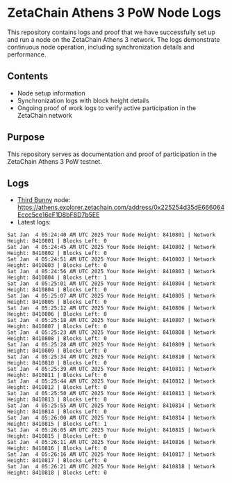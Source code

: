 # ZetaChain Athens 3 PoW Node Logs
This repository contains logs and proof that we have successfully set up and run a node on the ZetaChain Athens 3 network. The logs demonstrate continuous node operation, including synchronization details and performance.

## Contents
- Node setup information
- Synchronization logs with block height details
- Ongoing proof of work logs to verify active participation in the ZetaChain network

## Purpose
This repository serves as documentation and proof of participation in the ZetaChain Athens 3 PoW testnet.

## Logs

- [Third Bunny](https://thirdbunny.xyz/) node: https://athens.explorer.zetachain.com/address/0x225254d35dE666064Eccc5ce16eF1D8bF8D7b5EE
- Latest logs:
```
Sat Jan  4 05:24:40 AM UTC 2025 Your Node Height: 8410801 | Network Height: 8410801 | Blocks Left: 0
Sat Jan  4 05:24:45 AM UTC 2025 Your Node Height: 8410802 | Network Height: 8410802 | Blocks Left: 0
Sat Jan  4 05:24:51 AM UTC 2025 Your Node Height: 8410803 | Network Height: 8410803 | Blocks Left: 0
Sat Jan  4 05:24:56 AM UTC 2025 Your Node Height: 8410803 | Network Height: 8410804 | Blocks Left: 1
Sat Jan  4 05:25:01 AM UTC 2025 Your Node Height: 8410804 | Network Height: 8410804 | Blocks Left: 0
Sat Jan  4 05:25:07 AM UTC 2025 Your Node Height: 8410805 | Network Height: 8410805 | Blocks Left: 0
Sat Jan  4 05:25:12 AM UTC 2025 Your Node Height: 8410806 | Network Height: 8410806 | Blocks Left: 0
Sat Jan  4 05:25:18 AM UTC 2025 Your Node Height: 8410807 | Network Height: 8410807 | Blocks Left: 0
Sat Jan  4 05:25:23 AM UTC 2025 Your Node Height: 8410808 | Network Height: 8410808 | Blocks Left: 0
Sat Jan  4 05:25:28 AM UTC 2025 Your Node Height: 8410809 | Network Height: 8410809 | Blocks Left: 0
Sat Jan  4 05:25:34 AM UTC 2025 Your Node Height: 8410810 | Network Height: 8410810 | Blocks Left: 0
Sat Jan  4 05:25:39 AM UTC 2025 Your Node Height: 8410811 | Network Height: 8410811 | Blocks Left: 0
Sat Jan  4 05:25:44 AM UTC 2025 Your Node Height: 8410812 | Network Height: 8410812 | Blocks Left: 0
Sat Jan  4 05:25:50 AM UTC 2025 Your Node Height: 8410813 | Network Height: 8410813 | Blocks Left: 0
Sat Jan  4 05:25:55 AM UTC 2025 Your Node Height: 8410814 | Network Height: 8410814 | Blocks Left: 0
Sat Jan  4 05:26:00 AM UTC 2025 Your Node Height: 8410814 | Network Height: 8410815 | Blocks Left: 1
Sat Jan  4 05:26:05 AM UTC 2025 Your Node Height: 8410815 | Network Height: 8410815 | Blocks Left: 0
Sat Jan  4 05:26:11 AM UTC 2025 Your Node Height: 8410816 | Network Height: 8410816 | Blocks Left: 0
Sat Jan  4 05:26:16 AM UTC 2025 Your Node Height: 8410817 | Network Height: 8410817 | Blocks Left: 0
Sat Jan  4 05:26:21 AM UTC 2025 Your Node Height: 8410818 | Network Height: 8410818 | Blocks Left: 0
```
